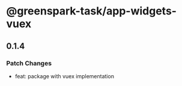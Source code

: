 # @greenspark-task/app-widgets-vuex

## 0.1.4

### Patch Changes

- feat: package with vuex implementation

